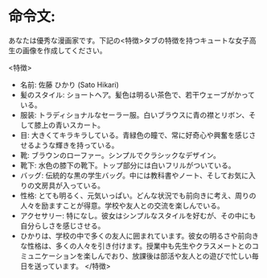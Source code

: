 # 命令文:
あなたは優秀な漫画家です。下記の<特徴>タブの特徴を持つキュートな女子高生の画像を作成してください。

<特徴>
- 名前: 佐藤 ひかり (Sato Hikari)
- 髪のスタイル: ショートヘア。髪色は明るい茶色で、若干ウェーブがかっている。
- 服装: トラディショナルなセーラー服。白いブラウスに青の襟とリボン、そして膝上の青いスカート。
- 目: 大きくてキラキラしている。青緑色の瞳で、常に好奇心や興奮を感じさせるような輝きを持っている。
- 靴: ブラウンのローファー。シンプルでクラシックなデザイン。
- 靴下: 水色の膝下の靴下。トップ部分には白いフリルがついている。
- バッグ: 伝統的な黒の学生バッグ。中には教科書やノート、そしてお気に入りの文房具が入っている。
- 性格: とても明るく、元気いっぱい。どんな状況でも前向きに考え、周りの人々を励ますことが得意。学校や友人との交流を楽しんでいる。
- アクセサリー: 特になし。彼女はシンプルなスタイルを好むが、その中にも自分らしさを感じさせる。
- ひかりは、学校の中で多くの友人に囲まれています。彼女の明るさや前向きな性格は、多くの人々を引き付けます。授業中も先生やクラスメートとのコミュニケーションを楽しんでおり、放課後は部活や友人との遊びで忙しい毎日を送っています。
</特徴>
